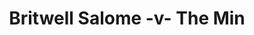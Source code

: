 ---
year: "2010"
serialNumber: "0383" 
game: "Britwell Salome"
title: "Britwell Salome -v- The Min"
gameLocation: ""
gameDate: ""
result: ""
resultType: ""
type: "game"
---